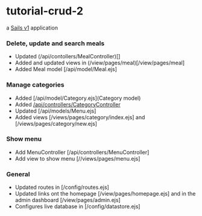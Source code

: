 # tutorial-crud-2

a [Sails v1](https://sailsjs.com) application

### Delete, update and search meals

* Updated (/api/contollers/MealController)[]
* Added and updated views in (/view/pages/meal)[/view/pages/meal]
* Added Meal model [/api/model/Meal.ejs]

### Manage categories

* Added [/api/model/Category.ejs](Category model) 
* Added [/api/controllers/CategoryController]()
* Updated [/api/models/Menu.ejs]
* Added views [/views/pages/category/index.ejs] and [/views/pages/category/new.ejs]  

### Show menu

* Add MenuController [/api/controllers/MenuController]
* Add view to show menu [//views/pages/menu.ejs]

### General

* Updated routes in [/config/routes.ejs]
* Updated links ont the homepage [/view/pages/homepage.ejs] and in the admin dashboard [/view/pages/admin.ejs]
* Configures live database in [/config/datastore.ejs]
